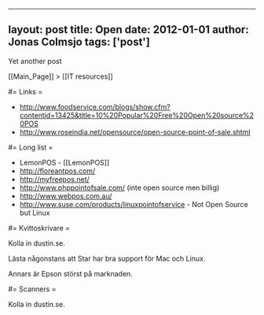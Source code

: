 
---
layout: post
title: Open
date: 2012-01-01
author: Jonas Colmsjo
tags: ['post']
---

Yet another post





[[Main_Page]] > [[IT resources]]

#= Links =

* http://www.foodservice.com/blogs/show.cfm?contentid=13425&title=10%20Popular%20Free%20Open%20source%20POS
* http://www.roseindia.net/opensource/open-source-point-of-sale.shtml


#= Long list =


* LemonPOS - [[LemonPOS]]
* http://floreantpos.com/
* http://myfreepos.net/
* http://www.phppointofsale.com/ (inte open source men billig)
* http://www.webpos.com.au/
* http://www.suse.com/products/linuxpointofservice - Not Open Source but Linux


#= Kvittoskrivare =

Kolla in dustin.se.

Lästa någonstans att Star har bra support för Mac och Linux.

Annars är Epson störst på marknaden.


#= Scanners =

Kolla in dustin.se.
